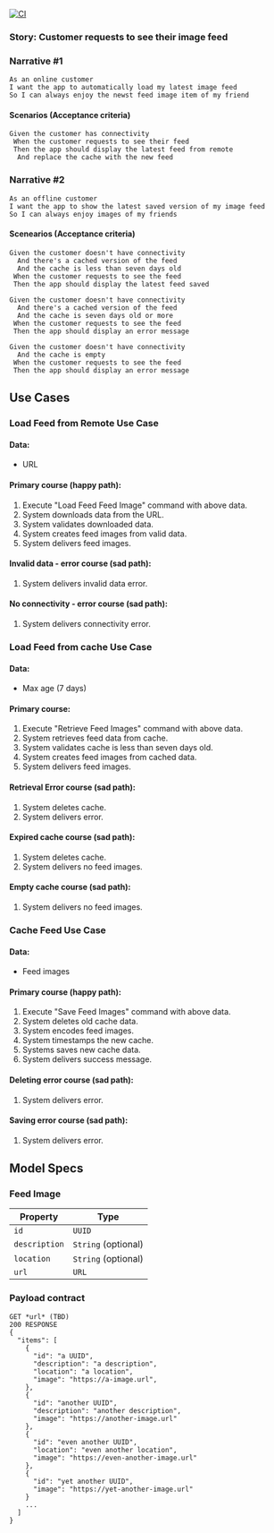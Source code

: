 [![CI](https://github.com/danstorre/cleanCodeApp/actions/workflows/CI.yml/badge.svg)](https://github.com/danstorre/cleanCodeApp/actions/workflows/CI.yml)


### Story: Customer requests to see their image feed

### Narrative #1

```
As an online customer
I want the app to automatically load my latest image feed
So I can always enjoy the newst feed image item of my friend
```

#### Scenarios (Acceptance criteria)

```
Given the customer has connectivity
 When the customer requests to see their feed
 Then the app should display the latest feed from remote
  And replace the cache with the new feed
```

### Narrative #2

```
As an offline customer
I want the app to show the latest saved version of my image feed
So I can always enjoy images of my friends
```

#### Scenearios (Acceptance criteria)

```
Given the customer doesn't have connectivity
  And there's a cached version of the feed
  And the cache is less than seven days old
 When the customer requests to see the feed
 Then the app should display the latest feed saved

Given the customer doesn't have connectivity
  And there's a cached version of the feed
  And the cache is seven days old or more
 When the customer requests to see the feed
 Then the app should display an error message

Given the customer doesn't have connectivity
  And the cache is empty
 When the customer requests to see the feed
 Then the app should display an error message
```

## Use Cases

### Load Feed from Remote Use Case

#### Data:
- URL

#### Primary course (happy path):
1. Execute "Load Feed Feed Image" command with above data.
2. System downloads data from the URL.
3. System validates downloaded data.
4. System creates feed images from valid data.
5. System delivers feed images.

#### Invalid data - error course (sad path):
1. System delivers invalid data error.

#### No connectivity - error course (sad path):
1. System delivers connectivity error.


### Load Feed from cache Use Case

#### Data:
- Max age (7 days)

#### Primary course:
1. Execute "Retrieve Feed Images" command with above data.
2. System retrieves feed data from cache.
3. System validates cache is less than seven days old.
4. System creates feed images from cached data.
5. System delivers feed images.

#### Retrieval Error course (sad path):
1. System deletes cache.
2. System delivers error.

#### Expired cache course (sad path):
1. System deletes cache.
2. System delivers no feed images.

#### Empty cache course (sad path):
1. System delivers no feed images.


### Cache Feed Use Case

#### Data:
- Feed images

#### Primary course (happy path):
1. Execute "Save Feed Images" command with above data.
2. System deletes old cache data.
3. System encodes feed images.
4. System timestamps the new cache.
5. Systems saves new cache data.
6. System delivers success message.

#### Deleting error course (sad path):
1. System delivers error.

#### Saving error course (sad path):
1. System delivers error.


## Model Specs

### Feed Image

| Property      | Type                |
|---------------|---------------------|
| `id`          | `UUID`              |
| `description` | `String` (optional) |
| `location`    | `String` (optional) |
| `url`          | `URL`              |


### Payload contract

```
GET *url* (TBD)
200 RESPONSE
{
  "items": [
    {
      "id": "a UUID",
      "description": "a description",
      "location": "a location",
      "image": "https://a-image.url",
    },
    {
      "id": "another UUID",
      "description": "another description",
      "image": "https://another-image.url"
    },
    {
      "id": "even another UUID",
      "location": "even another location",
      "image": "https://even-another-image.url"
    },
    {
      "id": "yet another UUID",
      "image": "https://yet-another-image.url"
    }
    ...
  ]
}
